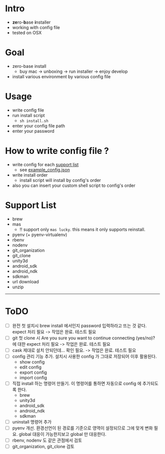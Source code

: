 # Intro
- **ze**ro-**b**ase **i**nstaller
- working with config file
- tested on OSX

# Goal
- zero-base install
    - buy mac -> unboxing -> run installer -> enjoy develop
- install various environment by various config file

# Usage
- write config file
- run install script
    - ``sh install.sh``
- enter your config file path
- enter your password

# How to write config file ?
- write config for each [support list](#support-list)
    - see [example_config.json](example_config.json)
- write install order
    - install script will install by config's order
- also you can insert your custom shell script to config's order

# Support List
- brew
- mas
    - :bangbang: support only ``mas lucky``. this means it only supports reinstall.
- pyenv (+ pyenv-virtualenv)
- rbenv
- nodenv
- git_organization
- git_clone
- unity3d
- android_sdk
- android_ndk
- sdkman
- url download
- unzip


---

# ToDO
- [ ] 완전 첫 설치시 brew install 에서인지 password 입력하라고 뜨는 것 같다. expect 처리 필요 -> 작업은 완료. 테스트 필요
- [ ] git 첫 clone 시 Are you sure you want to continue connecting (yes/no)? 에 대한 expect 처리 필요 -> 작업은 완료. 테스트 필요
- [ ] cask 제대로 설치 안되던데... 확인 필요. -> 작업은 완료. 테스트 필요
- [ ] config 관리 기능 추가. 설치시 사용한 config 가 그대로 저장되어 이후 활용된다.
    - show config
    - edit config
    - export config
    - import config
- [ ] 직접 install 하는 명령어 만들기. 이 명령어를 통하면 자동으로 config 에 추가되도록 한다.
    - brew
    - unity3d
    - android_sdk
    - android_ndk
    - sdkman
- [ ] uninstall 명령어 추가
- [ ] pyenv 개선. 환경선언이 된 경로를 기준으로 영역이 설정되므로 그에 맞게 변화 필요. global 대응이 가능한지보고 global 만 대응한다.
- [ ] rbenv, nodenv 도 같은 관점에서 검토
- [ ] git_organization, git_clone 검토
